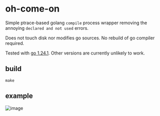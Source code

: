 # oh-come-on
Simple ptrace-based golang `compile` process wrapper removing the annoying `declared and not used` errors.

Does not touch disk nor modifies go sources. No rebuild of go compiler required.

Tested with [go 1.24.1](https://archlinux.org/packages/extra/x86_64/go/). Other versions are currently unlikely to work.

## build
`make`

## example
![image](https://github.com/user-attachments/assets/248d927f-099c-4235-b266-d9de447be651)
